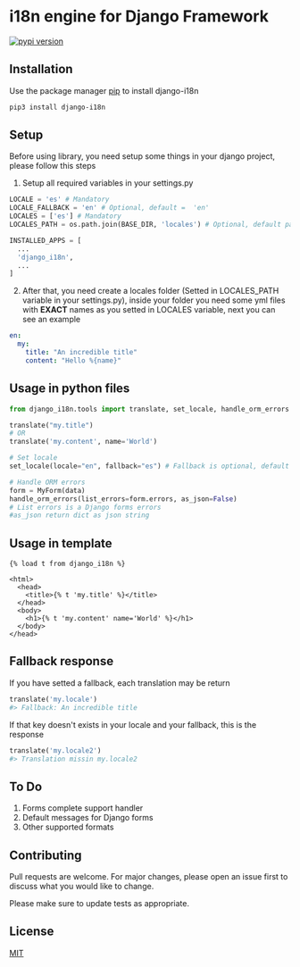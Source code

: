 # i18n engine for Django Framework
[![pypi version](https://badge.fury.io/py/django-i18n.svg)](https://pypi.org/project/django-i18n/)

## Installation

Use the package manager [pip](https://pypi.org/) to install django-i18n

```bash
pip3 install django-i18n
```

## Setup
Before using library, you need setup some things in your django project, please follow this steps
1. Setup all required variables in your settings.py
  ```python
  LOCALE = 'es' # Mandatory
  LOCALE_FALLBACK = 'en' # Optional, default =  'en'
  LOCALES = ['es'] # Mandatory
  LOCALES_PATH = os.path.join(BASE_DIR, 'locales') # Optional, default path './locales' folder

  INSTALLED_APPS = [
    ...
    'django_i18n',
    ...
  ]
  ```

2. After that, you need create a locales folder (Setted in LOCALES_PATH variable in your settings.py), inside your folder you need some yml files with **EXACT** names as you setted in LOCALES variable, next you can see an example
  ```yaml
  en:
    my:
      title: "An incredible title"
      content: "Hello %{name}"
  ```
## Usage in python files

```python
from django_i18n.tools import translate, set_locale, handle_orm_errors

translate("my.title")
# OR
translate('my.content', name='World')

# Set locale
set_locale(locale="en", fallback="es") # Fallback is optional, default value is 'en'

# Handle ORM errors
form = MyForm(data)
handle_orm_errors(list_errors=form.errors, as_json=False)
# List errors is a Django forms errors
#as_json return dict as json string
```

## Usage in template
```jinja2
{% load t from django_i18n %}

<html>
  <head>
    <title>{% t 'my.title' %}</title>
  </head>
  <body>
    <h1>{% t 'my.content' name='World' %}</h1>
  </body>
</head>
 ```
## Fallback response
If you have setted a fallback, each translation may be return
```python
translate('my.locale')
#> Fallback: An incredible title
```

If that key doesn't exists in your locale and your fallback, this is the response
```python
translate('my.locale2')
#> Translation missin my.locale2
```

## To Do
1. Forms complete support handler
2. Default messages for Django forms
3. Other supported formats

## Contributing
Pull requests are welcome. For major changes, please open an issue first to discuss what you would like to change.

Please make sure to update tests as appropriate.

## License
[MIT](https://choosealicense.com/licenses/mit/)